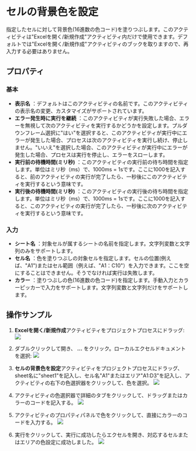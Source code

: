 # セルの背景色を設定

指定したセルに対して背景色(16進数の色コード)を塗りつぶします。このアクティビティは"Excelを開く/新規作成"アクティビティ内だけで使用できます。デフォルトでは"Excelを開く/新規作成"アクティビティのブックを取りますので、再入力する必要はありません。

## プロパティ

### 基本

- **表示名** ：デフォルトはこのアクティビティの名前です。このアクティビティの表示名の変更、カスタマイズがサポートされています。
- **エラー発生時に実行を継続** ：このアクティビティが実行失敗した場合、エラーを無視して次のアクティビティを実行するかどうかを設定します。プルダウンフレーム選択に"はい"を選択すると、このアクティビティが実行中にエラーが発生した場合、プロセスは次のアクティビティを実行し続け、停止しません。"いいえ"を選択した場合、このアクティビティが実行中にエラーが発生した場合、プロセスは実行を停止し、エラーをスローします。
- **実行前の待機時間(ミリ秒)** ：このアクティビティの実行前の待ち時間を指定します。単位はミリ秒（ms）で、1000ms = 1sです。ここに1000を記入すると、前のアクティビティの実行が完了したら、一秒後にこのアクティビティを実行するという意味です。
- **実行後の待機時間(ミリ秒)** ：このアクティビティの実行後の待ち時間を指定します。単位はミリ秒（ms）で、1000ms = 1sです。ここに1000を記入すると、このアクティビティの実行が完了したら、一秒後に次のアクティビティを実行するという意味です。


### 入力

- **シート名** ：対象セルが属するシートの名前を指定します。文字列変数と文字列のみをサポートします。
- **セル名** ：色を塗りつぶしの対象セルを指定します。セルの位置(例えば、"A1")またはセル範囲（例えば、"A1：C10"）を入力できます。ここを空にすることはできません。そうでなければ実行は失敗します。
- **カラー** ：塗りつぶしの色(16進数の色コード)を指定します。手動入力とカラーピッカーで入力をサポートします。文字列変数と文字列だけをサポートします。

## 操作サンプル

1. **Excelを開く/新規作成**アクティビティをプロジェクトプロセスにドラッグ:
![](https://docimages.blob.core.chinacloudapi.cn/images/Activities/OpenExcel1.png)

2. ダブルクリックして開き、 **...** をクリック。ローカルエクセルドキュメントを選択:
![](https://docimages.blob.core.chinacloudapi.cn/images/Activities/OpenExcel2.png)

3. **セルの背景色を設定**アクティビティをプロジェクトプロセスにドラッグ、sheet名に"sheet1"を記入し、セル名"A1"またはエリア"A1:D3"を記入し、アクティビティの右下の色選択器をクリックして、色を選択。
![](https://docimages.blob.core.chinacloudapi.cn/images/Activities/SetCellBackColor1.png)

4. アクティビティの色選択器で詳細のタブをクリックして、ドラッグまたはカラーのコードを記入する。
![](https://docimages.blob.core.chinacloudapi.cn/images/Activities/SetCellBackColor2.png)

5. アクティビティのプロパティパネルで色をクリックして、直接にカラーのコードを入力する。
![](https://docimages.blob.core.chinacloudapi.cn/images/Activities/SetCellBackColor3.png)

6. 実行をクリックして、実行に成功したらエクセルを開き、対応するセルまたはエリアの色設定に成功しました。
![](https://docimages.blob.core.chinacloudapi.cn/images/Activities/SetCellBackColor4.png)
